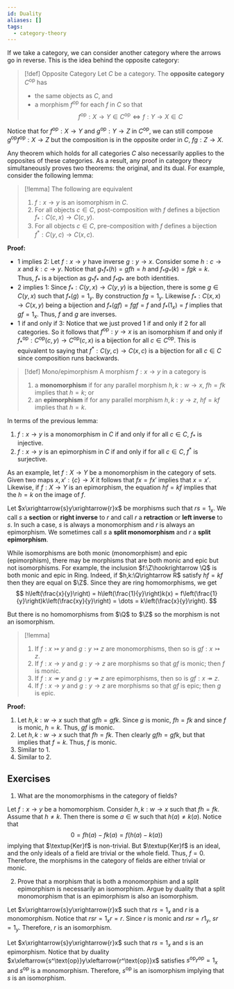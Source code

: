 ```yaml
---
id: Duality
aliases: []
tags:
  - category-theory
---
```


If we take a category, we can consider another category where the arrows go in reverse. This is the idea behind the opposite category:

> [!def] Opposite Category
> Let $C$ be a category. The **opposite category** $C^\text{op}$ has
> - the same objects as $C$, and 
> - a morphism $f^\text{op}$ for each $f$ in $C$ so that 
> $$ f^\text{op}:X\rightarrow Y \in C^\text{op} \Leftrightarrow f:Y\rightarrow X\in C$$

Notice that for $f^\text{op}:X\rightarrow Y$ and $g^\text{op}:Y\rightarrow Z$ in $C^\text{op}$, we can still compose $g^\text{op}f^\text{op}:X\rightarrow Z$ but the composition is in the opposite order in $C$, $fg:Z\rightarrow X$.

Any theorem which holds for all categories $C$ also necessarily applies to the opposites of these categories. As a result, any proof in category theory simultaneously proves two theorems: the original, and its dual. For example, consider the following lemma:

> [!lemma]
> The following are equivalent
> 1. $f:x\rightarrow y$ is an isomorphism in $C$.
> 2. For all objects $c\in C$, post-composition with $f$ defines a bijection $f_*:C(c,x)\rightarrow C(c,y)$.
> 3. For all objects $c\in C$, pre-composition with $f$ defines a bijection $f^*:C(y,c)\rightarrow C(x,c)$.

**Proof:**

- 1 implies 2: Let $f:x\rightarrow y$ have inverse $g:y\rightarrow x$. Consider some $h:c\rightarrow x$ and $k:c\rightarrow y$. Notice that $g_*f_*(h)=gfh=h$ and $f_*g_*(k)=fgk=k$. Thus, $f_*$ is a bijection as $g_*f_*$ and $f_*g_*$ are both identities.
- 2 implies 1: Since $f_*:C(y,x)\rightarrow C(y,y)$ is a bijection, there is some $g\in C(y,x)$ such that $f_*(g)=1_y$. By construction $fg=1_y$. Likewise $f_*:C(x,x)\rightarrow C(x,y)$ being a bijection and $f_*(gf)=fgf=f$ and $f_*(1_x)=f$ implies that $gf=1_x$. Thus, $f$ and $g$ are inverses.
- 1 if and only if 3: Notice that we just proved 1 if and only if 2 for all categories. So it follows that $f^\text{op}:y\rightarrow x$ is an isomorphism if and only if $f_*^\text{op}:C^\text{op}(c,y)\rightarrow C^\text{op}(c,x)$ is a bijection for all $c\in C^\text{op}$. This is equivalent to saying that $f^*:C(y,c)\rightarrow C(x,c)$ is a bijection for all $c\in C$ since composition runs backwards.

> [!def] Mono/epimorphism
> A morphism $f:x\rightarrow y$ in a category is 
> 1. a **monomorphism** if for any parallel morphism $h,k:w\rightarrow x$, $fh=fk$ implies that $h=k$; or
> 2. an **epimorphism** if for any parallel morphism $h,k:y\rightarrow z$, $hf=kf$ implies that $h=k$.

In terms of the previous lemma:
1. $f:x\rightarrow y$ is a monomorphism in $C$ if and only if for all $c\in C$, $f_*$ is injective.
2. $f:x\rightarrow y$ is an epimorphism in $C$ if and only if for all $c\in C$, $f^*$ is surjective.

As an example, let $f:X\rightarrow Y$ be a monomorphism in the category of sets. Given two maps $x,x':\{c\}\rightarrow X$ it follows that $fx=fx'$ implies that $x=x'$. Likewise, if $f:X\rightarrow Y$ is an epimorphism, the equation $hf=kf$ implies that the $h=k$ on the image of $f$.

Let $x\xrightarrow{s}y\xrightarrow{r}x$ be morphisms such that $rs=1_x$. We call $s$ a **section** or **right inverse** to $r$ and call $r$ a **retraction** or **left inverse** to $s$. In such a case, $s$ is always a monomorphism and $r$ is always an epimorphism. We sometimes call $s$ a **split monomorphism** and $r$ a **split epimorphism**.

While isomorphisms are both monic (monomorphism) and epic (epimorphism), there may be morphisms that are both monic and epic but not isomorphisms. For example, the inclusion $f:\Z\hookrightarrow \Q$ is both monic and epic in $\text{Ring}$. Indeed, if $h,k:\Q\rightarrow R$ satisfy $hf=kf$ then they are equal on $\Z$. Since they are ring homomorphisms, we get
$$
    h\left(\frac{x}{y}\right) = h\left(\frac{1}{y}\right)k(x) = f\left(\frac{1}{y}\right)k\left(\frac{xy}{y}\right) = \dots = k\left(\frac{x}{y}\right).
$$

But there is no homomorphisms from $\Q$ to $\Z$ so the morphism is not an isomorphism.

> [!lemma]
> 1. If $f:x\rightarrowtail y$ and $g:y\rightarrowtail z$ are monomorphisms, then so is $gf:x\rightarrowtail z$.
> 2. If $f:x\rightarrow y$ and $g:y\rightarrow z$ are morphisms so that $gf$ is monic; then $f$ is monic.
> 3. If $f:x\twoheadrightarrow y$ and $g:y\twoheadrightarrow z$ are epimorphisms, then so is $gf:x\twoheadrightarrow z$.
> 4. If $f:x\rightarrow y$ and $g:y\rightarrow z$ are morphisms so that $gf$ is epic; then $g$ is epic.

**Proof:**

1. Let $h,k:w\rightarrow x$ such that $gfh=gfk$. Since $g$ is monic, $fh=fk$ and since $f$ is monic, $h=k$. Thus, $gf$ is monic.
2. Let $h,k:w\rightarrow x$ such that $fh=fk$. Then clearly $gfh=gfk$, but that implies that $f=k$. Thus, $f$ is monic.
3. Similar to 1.
4. Similar to 2.

## Exercises

1. What are the monomorphisms in the category of fields?

Let $f:x\rightarrow y$ be a homomorphism. Consider $h,k:w\rightarrow x$ such that $fh=fk$. Assume that $h\ne k$. Then there is some $a\in w$ such that $h(a)\ne k(a)$. Notice that 
$$
    0 = fh(a) - fk(a) = f(h(a)-k(a))
$$
implying that $\textup{Ker}f$ is non-trivial. But $\textup{Ker}f$ is an ideal, and the only ideals of a field are trivial or the whole field. Thus, $f=0$. Therefore, the morphisms in the category of fields are either trivial or monic.

2. Prove that a morphism that is both a monomorphism and a split epimorphism is necessarily an isomorphism. Argue by duality that a split monomorphism that is an epimorphism is also an isomorphism.

Let $x\xrightarrow{s}y\xrightarrow{r}x$ such that $rs=1_x$ and $r$ is a monomorphism. Notice that $rsr=1_xr=r$. Since $r$ is monic and $rsr=r1_y$, $sr=1_y$. Therefore, $r$ is an isomorphism.

Let $x\xrightarrow{s}y\xrightarrow{r}x$ such that $rs=1_x$ and $s$ is an epimorphism. Notice that by duality $x\xleftarrow{s^\text{op}}y\xleftarrow{r^\text{op}}x$ satisfies $s^\text{op}r^\text{op}=1_x$ and $s^\text{op}$ is a monomorphism. Therefore, $s^\text{op}$ is an isomorphism implying that $s$ is an isomorphism.
